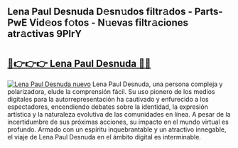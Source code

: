 ## Lena Paul Desnuda D𝚎sn𝚞dos filtr𝚊dos - Parts-PwE Vid𝚎os f𝚘tos - N𝚞evas filtr𝚊ciones atr𝚊ctivas 9PlrY

# <h2><a href="http://mb26ln.tromn.icu/?c=Lena+Paul+Desnuda">🔗👉👉👉 Lena Paul Desnuda 🔗🔗</a></h2>

[![Lena Paul Desnuda nuevo](https://i.imgur.com/pEAQMta.gif)](http://mb26ln.tromn.icu/?c=Lena+Paul+Desnuda)
Lena Paul Desnuda, una persona compleja y polarizadora, elude la comprensión fácil. Su uso pionero de los medios digitales para la autorrepresentación ha cautivado y enfurecido a los espectadores, encendiendo debates sobre la identidad, la expresión artística y la naturaleza evolutiva de las comunidades en línea. A pesar de la incertidumbre de sus próximas acciones, su impacto en el mundo virtual es profundo. Armado con un espíritu inquebrantable y un atractivo innegable, el viaje de Lena Paul Desnuda en el ámbito digital es interminable.
